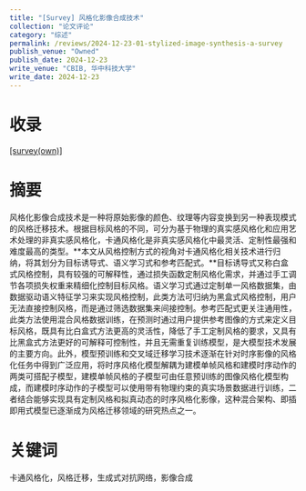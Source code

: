 ```yaml
---
title: "[Survey] 风格化影像合成技术"
collection: "论文评论"
category: "综述"
permalink: /reviews/2024-12-23-01-stylized-image-synthesis-a-survey
publish_venue: "Owned"
publish_date: 2024-12-23
write_venue: "CBIB, 华中科技大学"
write_date: 2024-12-23
---
```




# 收录

[[survey(own)]](https://cyannypasiify.github.io/files/reviews/survey/风格化影像合成技术.pdf)

# 摘要

风格化影像合成技术是一种将原始影像的颜色、纹理等内容变换到另一种表现模式的风格迁移技术。根据目标风格的不同，可分为基于物理的真实感风格化和应用艺术处理的非真实感风格化，卡通风格化是非真实感风格化中最灵活、定制性最强和难度最高的类型。**本文从风格控制方式的视角对卡通风格化相关技术进行归纳，将其划分为目标诱导式、语义学习式和参考匹配式。**目标诱导式又称白盒式风格控制，具有较强的可解释性，通过损失函数定制风格化需求，并通过手工调节各项损失权重来精细化控制目标风格。语义学习式通过定制单一风格数据集，由数据驱动语义特征学习来实现风格控制，此类方法可归纳为黑盒式风格控制，用户无法直接控制风格，而是通过筛选数据集来间接控制。参考匹配式更关注通用性，此类方法使用混合风格数据训练，在预测时通过用户提供参考图像的方式来定义目标风格，既具有比白盒式方法更高的灵活性，降低了手工定制风格的要求，又具有比黑盒式方法更好的可解释可控制性，并且无需重复训练模型，是大模型技术发展的主要方向。此外，模型预训练和交叉域迁移学习技术逐渐在针对时序影像的风格化任务中得到广泛应用，将时序风格化模型解耦为建模单帧风格和建模时序动作的两类可搭配子模型，建模单帧风格的子模型可由任意预训练的图像风格化模型构成，而建模时序动作的子模型可以使用带有物理约束的真实场景数据进行训练，二者结合能够实现具有定制风格和拟真动态的时序风格化影像，这种混合架构、即插即用式模型已逐渐成为风格迁移领域的研究热点之一。

# 关键词

卡通风格化，风格迁移，生成式对抗网络，影像合成

